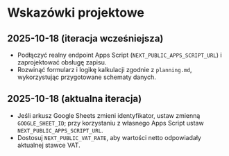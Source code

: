 # Wskazówki projektowe

## 2025-10-18 (iteracja wcześniejsza)
- Podłączyć realny endpoint Apps Script (`NEXT_PUBLIC_APPS_SCRIPT_URL`) i zaprojektować obsługę zapisu.
- Rozwinąć formularz i logikę kalkulacji zgodnie z `planning.md`, wykorzystując przygotowane schematy danych.

## 2025-10-18 (aktualna iteracja)
- Jeśli arkusz Google Sheets zmieni identyfikator, ustaw zmienną `GOOGLE_SHEET_ID`; przy korzystaniu z własnego Apps Script ustaw `NEXT_PUBLIC_APPS_SCRIPT_URL`.
- Dostosuj `NEXT_PUBLIC_VAT_RATE`, aby wartości netto odpowiadały aktualnej stawce VAT.
